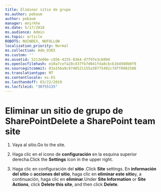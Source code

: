 ```yaml
---
title: Eliminar sitio de grupo
ms.author: pebaum
author: pebaum
manager: mnirkhe
ms.date: 5/17/2018
ms.audience: Admin
ms.topic: article
ROBOTS: NOINDEX, NOFOLLOW
localization_priority: Normal
ms.collection: Adm_O365
ms.custom: ''
ms.assetid: 5213e00e-c856-4155-8364-d7f97e3cb094
ms.openlocfilehash: e10a7cefa28c437fb7d041fda8cbcb164940b0f9
ms.sourcegitcommit: 03a156a9c9740521155a30775492c7dff0982588
ms.translationtype: MT
ms.contentlocale: es-ES
ms.lasthandoff: 03/22/2019
ms.locfileid: "30755135"
---
```

# <a name="delete-a-sharepoint-team-site"></a><span data-ttu-id="81931-102">Eliminar un sitio de grupo de SharePoint</span><span class="sxs-lookup"><span data-stu-id="81931-102">Delete a SharePoint team site</span></span>

1. <span data-ttu-id="81931-103">Vaya al sitio.</span><span class="sxs-lookup"><span data-stu-id="81931-103">Go to the site.</span></span>
    
2. <span data-ttu-id="81931-104">Haga clic en el icono de **configuración** en la esquina superior derecha.</span><span class="sxs-lookup"><span data-stu-id="81931-104">Click the **Settings** icon in the upper right.</span></span> 
    
3. <span data-ttu-id="81931-105">Haga clic en configuración del **sitio** .</span><span class="sxs-lookup"><span data-stu-id="81931-105">Click **Site** settings.</span></span> <span data-ttu-id="81931-106">En **información del sitio** o **acciones del sitio**, haga clic en **eliminar este sitio**y, a continuación, haga clic en **eliminar**.</span><span class="sxs-lookup"><span data-stu-id="81931-106">Under **Site Information** or **Site Actions**, click **Delete this site**, and then click **Delete**.</span></span>
    

